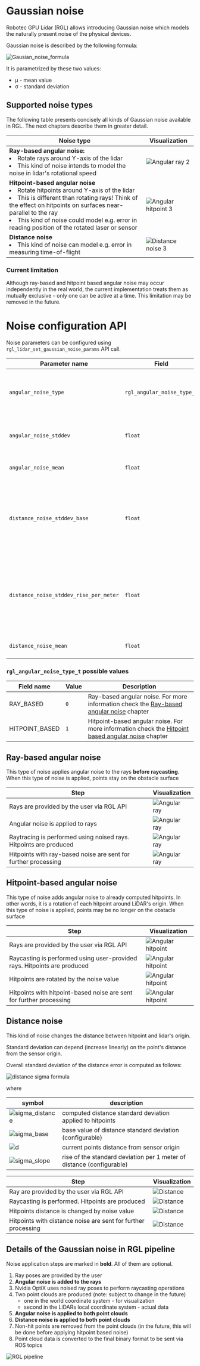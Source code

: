 # Gaussian noise

Robotec GPU Lidar (RGL) allows introducing Gaussian noise which models the naturally present noise of the physical devices.

Gaussian noise is described by the following formula:

![Gausian_noise_formula](image/gaussian_noise.gif)

It is parametrized by these two values:
- μ - mean value
- σ - standard deviation

## Supported noise types
    
The following table presents concisely all kinds of Gaussian noise available in RGL.
The next chapters describe them in greater detail.

| Noise type | Visualization |
|------------|---------------|
| **Ray-based angular noise:** <li> Rotate rays around Y-axis of the lidar <br> <li> This kind of noise intends to model the noise in lidar's rotational speed |![Angular ray 2](image/Angular_ray_2.png)  |
| **Hitpoint-based angular noise** <br> <li> Rotate hitpoints around Y-axis of the lidar <br> <li> This is different than rotating rays! Think of the effect on hitpoints on surfaces near-parallel to the ray <br> <li> This kind of noise could model e.g. error in reading position of the rotated laser or sensor | ![Angular hitpoint 3](image/Angular_hitpoint_3.png) |
| **Distance noise** <br> <li> This kind of noise can model e.g. error in measuring time-of-flight | ![Distance noise 3](image/Distance_3.png) |

### Current limitation
Although ray-based and hitpoint based angular noise may occur independently in the real world,
the current implementation treats them as mutually exclusive - only one can be active at a time.
This limitation may be removed in the future.

# Noise configuration API

Noise parameters can be configured using `rgl_lidar_set_gaussian_noise_params` API call.

| Parameter name                         | Field                       | Description                                                                                                                                     |
|----------------------------------------|----------------------------|-------------------------------------------------------------------------------------------------------------------------------------------------|
| `angular_noise_type`                   | `rgl_angular_noise_type_t` | Angular noise type selection enum. More details below                                                                                           |
| `angular_noise_stddev`                 | `float`                    | Angular noise standard deviation in radians                                                                                                     |
| `angular_noise_mean`                   | `float`                    | Angular noise mean in radians                                                                                                                   |
| `distance_noise_stddev_base`           | `float`                    | Distance noise base in meters. Represented as ![sigma_base](image/distance_noise_sigma_base.gif) in [Distance noise](#distance-noise) chapter   |
| `distance_noise_stddev_rise_per_meter` | `float`                    | Distance noise base in meters. Represented as ![sigma_slope](image/distance_noise_sigma_slope.gif) in [Distance noise](#distance-noise) chapter |
| `distance_noise_mean`                  | `float`                    | Distance noise mean in meters                                                                                                                   |

### `rgl_angular_noise_type_t` possible values

| Field name                   | Value               | Description                                                                                                                        |
|------------------------------|---------------------|-------------                                                                                                                       |
| RAY_BASED                    | `0`                 | Ray-based angular noise. For more information check the [Ray-based angular noise](#ray-based-angular-noise) chapter                |
| HITPOINT_BASED               | `1`                 | Hitpoint-based angular noise. For more information check the [Hitpoint based angular noise](#hitpoint-based-angular-noise) chapter |


## Ray-based angular noise

This type of noise applies angular noise to the rays **before raycasting**.
When this type of noise is applied, points stay on the obstacle surface

| Step | Visualization |
|--------------------------|---------------------------------------------|
|Rays are provided by the user via RGL API| ![Angular ray](image/Angular_ray_1.png)|
|Angular noise is applied to rays | ![Angular ray](image/Angular_ray_2.png)|
|Raytracing is performed using noised rays. Hitpoints are produced | ![Angular ray](image/Angular_ray_3.png)|
|Hitpoints with ray-based noise are sent for further processing| ![Angular ray](image/Angular_ray_4.png)|

## Hitpoint-based angular noise

This type of noise adds angular noise to already computed hitpoints.
In other words, it is a rotation of each hitpoint around LiDAR's origin.
When this type of noise is applied, points may be no longer on the obstacle surface

| Step | Visualization |
|--------------------------|---------------------------------------------|
|Rays are provided by the user via RGL API| ![Angular hitpoint](image/Angular_hitpoint_1.png)|
|Raycasting is performed using user-provided rays. Hitpoints are produced | ![Angular hitpoint](image/Angular_hitpoint_2.png)|
|Hitpoints are rotated by the noise value| ![Angular hitpoint](image/Angular_hitpoint_3.png)|
|Hitpoints with hitpoint-based noise are sent for further processing| ![Angular hitpoint](image/Angular_hitpoint_4.png)|

## Distance noise

This kind of noise changes the distance between hitpoint and lidar's origin.

Standard deviation can depend (increase linearly) on the point's distance from the sensor origin.

Overall standard deviation of the distance error is computed as follows:

![distance sigma formula](image/distance_stdev.gif)

where

|symbol| description|
|------|------------|
|![sigma_distance](image/distance_noise_sigma_distance.gif)| computed distance standard deviation applied to hitpoints |
|![sigma_base](image/distance_noise_sigma_base.gif)| base value of distance standard deviation (configurable) |
|![d](image/distance_noise_d.gif)| current points distance from sensor origin |
|![sigma_slope](image/distance_noise_sigma_slope.gif)| rise of the standard deviation per 1 meter of distance (configurable) |

| Step | Visualization |
|--------------------------|---------------------------------------------|
|Ray are provided by the user via RGL API| ![Distance](image/Distance_1.png)|
|Raycasting is performed. Hitpoints are produced | ![Distance](image/Distance_2.png)|
|Hitpoints distance is changed by noise value| ![Distance](image/Distance_3.png)|
|Hitpoints with distance noise are sent for further processing| ![Distance](image/Distance_4.png)|

## Details of the Gaussian noise in RGL pipeline

Noise application steps are marked in **bold**. All of them are optional.

1. Ray poses are provided by the user
1. **Angular noise is added to the rays**
1. Nvidia OptiX uses noised ray poses to perform raycasting operations
1. Two point clouds are produced (note: subject to change in the future)
    - one in the world coordinate system - for visualization
    - second in the LiDARs local coordinate system - actual data
1. **Angular noise is applied to both point clouds**
1. **Distance noise is applied to both point clouds**
1. Non-hit points are removed from the point clouds (in the future, this will be done before applying hitpoint based noise)
1. Point cloud data is converted to the final binary format to be sent via ROS topics

![RGL pipeline](image/RGL_full_pipeline.png)
